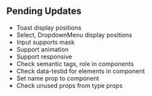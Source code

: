 ## Pending Updates

- Toast display positions
- Select, DropdownMenu display positions
- Input supports mask
- Support animation
- Support responsive
- Check semantic tags, role in components
- Check data-testid for elements in component
- Set name prop to component
- Check unused props from type props
